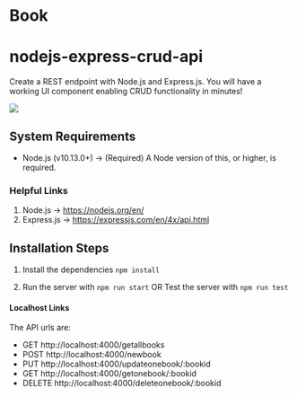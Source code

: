 # Book

# nodejs-express-crud-api

Create a REST endpoint with Node.js and Express.js. You will have a working UI component enabling CRUD functionality in minutes!

![](https://d2ddoduugvun08.cloudfront.net/items/1b0N471t0e2A0f340z3V/Screen%20Recording%202020-02-11%20at%2010.02%20AM.gif)

## System Requirements

- Node.js (v10.13.0+) -> (Required) A Node version of this, or higher, is required.

### Helpful Links

1. Node.js -> https://nodejs.org/en/
2. Express.js -> https://expressjs.com/en/4x/api.html

## Installation Steps

1. Install the dependencies `npm install`

2. Run the server with `npm run start`
                       OR
   Test the server with `npm run test` 

  
#### Localhost Links

The API urls are:
- GET http://localhost:4000/getallbooks
- POST http://localhost:4000/newbook
- PUT http://localhost:4000/updateonebook/:bookid
- GET http://localhost:4000/getonebook/:bookid
- DELETE http://localhost:4000/deleteonebook/:bookid